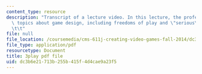 ```yaml
---
content_type: resource
description: "Transcript of a lecture video. In this lecture, the professors describe\
  \ topics about game design, including freedoms of play and \"serious\" games.\t\t\
  \t\t"
file: null
file_location: /coursemedia/cms-611j-creating-video-games-fall-2014/dc3b6e21713b255b415f4d4cae9a23f5_zzKSn1Y80F4.pdf
file_type: application/pdf
resourcetype: Document
title: 3play pdf file
uid: dc3b6e21-713b-255b-415f-4d4cae9a23f5
---
```

